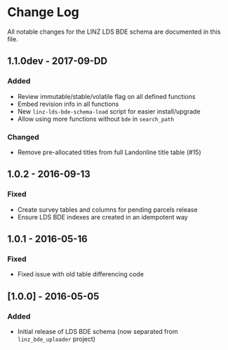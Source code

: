 # Change Log

All notable changes for the LINZ LDS BDE schema are documented in
this file.

## 1.1.0dev - 2017-09-DD
### Added
- Review immutable/stable/volatile flag on all defined functions
- Embed revision info in all functions
- New `linz-lds-bde-schema-load` script for easier install/upgrade
- Allow using more functions without `bde` in `search_path`
### Changed
- Remove pre-allocated titles from full Landonline title table (#15)

## 1.0.2 - 2016-09-13
### Fixed
- Create survey tables and columns for pending parcels release
- Ensure LDS BDE indexes are created in an idempotent way

## 1.0.1 - 2016-05-16
### Fixed
- Fixed issue with old table differencing code

## [1.0.0] - 2016-05-05
### Added
- Initial release of LDS BDE schema (now separated from
  `linz_bde_uploader` project)
